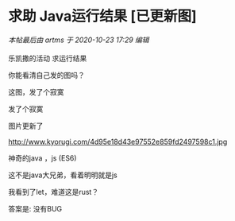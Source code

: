 # 求助 Java运行结果 [已更新图]


<i class="pstatus"> 本帖最后由 artms 于 2020-10-23 17:29 编辑 </i><br />
<br />
乐凯撒的活动 求运行结果<img id="aimg_D2VNz" onclick="zoom(this, this.src, 0, 0, 0)" class="zoom" src="http://www.kyorugi.com/4d95e18d43e97552e859fd2497598c1.jpg" onmouseover="img_onmouseoverfunc(this)" onload="thumbImg(this)" border="0" alt="" />

你能看清自己发的图吗？

这图，发了个寂寞<img src="static/image/smiley/default/lol.gif" smilieid="12" border="0" alt="" />

发了个寂寞

图片更新了

<a href="http://www.kyorugi.com/4d95e18d43e97552e859fd2497598c1.jpg" target="_blank">http://www.kyorugi.com/4d95e18d43e97552e859fd2497598c1.jpg</a>

神奇的java ，js (ES6)

这不是java大兄弟，看着明明就是js

我看到了let，难道这是rust？

答案是: 没有BUG
